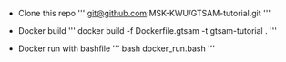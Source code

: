 - Clone this repo
'''
git@github.com:MSK-KWU/GTSAM-tutorial.git
'''

- Docker build
'''
docker build -f Dockerfile.gtsam -t gtsam-tutorial .
'''
- Docker run with bashfile
'''
bash docker_run.bash
'''
